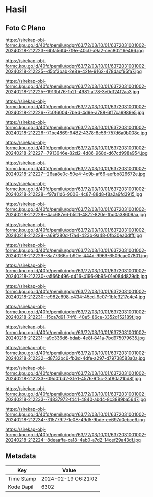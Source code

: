 # Hasil

## Foto C Plano

https://sirekap-obj-formc.kpu.go.id/40fd/pemilu/pdpr/63/72/03/10/01/6372031001002-20240218-212223--6bfa56f4-7f9e-40c0-a9a2-cec80216e466.jpg

https://sirekap-obj-formc.kpu.go.id/40fd/pemilu/pdpr/63/72/03/10/01/6372031001002-20240218-212225--d5bf3bab-2e8e-42fe-9162-478dacf95fa7.jpg

https://sirekap-obj-formc.kpu.go.id/40fd/pemilu/pdpr/63/72/03/10/01/6372031001002-20240218-212225--1913bf76-1b2f-4981-af78-3e0df24f2aa3.jpg

https://sirekap-obj-formc.kpu.go.id/40fd/pemilu/pdpr/63/72/03/10/01/6372031001002-20240218-212226--7c0f6004-7bed-4d9e-a788-6f17ca9989e5.jpg

https://sirekap-obj-formc.kpu.go.id/40fd/pemilu/pdpr/63/72/03/10/01/6372031001002-20240218-212226--71bc4869-9482-4378-8c56-757d6a0b008c.jpg

https://sirekap-obj-formc.kpu.go.id/40fd/pemilu/pdpr/63/72/03/10/01/6372031001002-20240218-212227--7913646e-82d2-4d86-968d-d67cd998a954.jpg

https://sirekap-obj-formc.kpu.go.id/40fd/pemilu/pdpr/63/72/03/10/01/6372031001002-20240218-212227--26aa8e0c-50e4-4c9b-af66-aefbb826672e.jpg

https://sirekap-obj-formc.kpu.go.id/40fd/pemilu/pdpr/63/72/03/10/01/6372031001002-20240218-212228--f97a11d6-9008-4c87-88d8-f8a2a9fd3915.jpg

https://sirekap-obj-formc.kpu.go.id/40fd/pemilu/pdpr/63/72/03/10/01/6372031001002-20240218-212228--4ac687e6-b5b1-4872-820e-fbd0a38609aa.jpg

https://sirekap-obj-formc.kpu.go.id/40fd/pemilu/pdpr/63/72/03/10/01/6372031001002-20240218-212229--a69f280d-f7a4-423b-9a48-0fb30ea0dfff.jpg

https://sirekap-obj-formc.kpu.go.id/40fd/pemilu/pdpr/63/72/03/10/01/6372031001002-20240218-212229--8a77366c-b90e-444d-9969-6509cae07801.jpg

https://sirekap-obj-formc.kpu.go.id/40fd/pemilu/pdpr/63/72/03/10/01/6372031001002-20240218-212230--a566b496-d416-4196-9b95-01e084d829db.jpg

https://sirekap-obj-formc.kpu.go.id/40fd/pemilu/pdpr/63/72/03/10/01/6372031001002-20240218-212230--c982e698-c434-45cd-9c07-1bfe3217c4e4.jpg

https://sirekap-obj-formc.kpu.go.id/40fd/pemilu/pdpr/63/72/03/10/01/6372031001002-20240218-212231--15ca7d91-74f6-40e5-86ce-3352d152189f.jpg

https://sirekap-obj-formc.kpu.go.id/40fd/pemilu/pdpr/63/72/03/10/01/6372031001002-20240218-212231--a9c336d6-bdab-4e8f-841a-7bd975079635.jpg

https://sirekap-obj-formc.kpu.go.id/40fd/pemilu/pdpr/63/72/03/10/01/6372031001002-20240218-212232--d8732bc6-fb3d-4dfe-a297-d79738583a0a.jpg

https://sirekap-obj-formc.kpu.go.id/40fd/pemilu/pdpr/63/72/03/10/01/6372031001002-20240218-212233--09d0fbd2-31e1-4576-9f5c-2af80a21bd8f.jpg

https://sirekap-obj-formc.kpu.go.id/40fd/pemilu/pdpr/63/72/03/10/01/6372031001002-20240218-212233--74837972-f441-4840-abd4-8c3889ba5647.jpg

https://sirekap-obj-formc.kpu.go.id/40fd/pemilu/pdpr/63/72/03/10/01/6372031001002-20240218-212234--315779f7-1e08-49d5-9bde-ee697d0ebce6.jpg

https://sirekap-obj-formc.kpu.go.id/40fd/pemilu/pdpr/63/72/03/10/01/6372031001002-20240218-212224--8deaaffa-ca18-4ab0-a7d2-14cef29a43df.jpg


## Metadata

| Key        | Value               |
| ---------- | ------------------- |
| Time Stamp | 2024-02-19 06:21:02 |
| Kode Dapil | 6302                |




